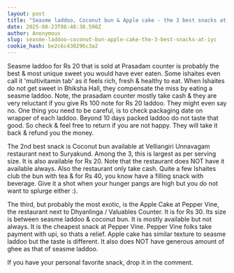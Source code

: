 ```yaml
---
layout: post
title: "Seasme laddoo, Coconut bun & Apple cake - the 3 best snacks at IYC"
date: 2025-08-23T06:48:38.590Z
author: Anonymous
slug: seasme-laddoo-coconut-bun-apple-cake-the-3-best-snacks-at-iyc
cookie_hash: be2c6c430296c3a2
---
```


Seasme laddoo for Rs 20 that is sold at Prasadam counter is probably the best & most unique sweet you would have ever eaten. Some ishaites even call it 'multivitamin tab' as it feels rich, fresh & healthy to eat. When Ishaites do not get sweet in Bhiksha Hall, they compensate the miss by eating a seasme laddoo. Note, the prasadam counter mostly take cash & they are very reluctant if you give Rs 100 note for Rs 20 laddoo. They might even say no. One thing you need to be careful, is to check packaging date on wrapper of each laddoo. Beyond 10 days packed laddoo do not taste that good. So check & feel free to return if you are not happy. They will take it back & refund you the money.

The 2nd best snack is Coconut bun available at Velliangiri Unnavagam restaurant next to Suryakund. Among the 3, this is largest as per serving size. It is also available for Rs 20. Note that the restaurant does NOT have it available always. Also the restaurant only take cash. Quite a few Ishaites club the bun with tea & for Rs 40, you know have a filling snack with beverage. Give it a shot when your hunger pangs are high but you do not want to splurge either :).

The third, but probably the most exotic, is the Apple Cake at Pepper Vine, the restaurant next to Dhyanlinga / Valuables Counter. It is for Rs 30. Its size is between seasme laddoo & coconut bun. It is mostly available but not always. It is the cheapest snack at Pepper Vine. Pepper Vine folks take payment with upi, so thats a relief. Apple cake has similar texture to seasme laddoo but the taste is different. It also does NOT have generous amount of ghee as that of seasme laddoo.

If you have your personal favorite snack, drop it in the comment.

